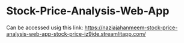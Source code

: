 # Stock-Price-Analysis-Web-App

Can be accessed usig this link: https://naziajahanmeem-stock-price-analysis-web-app-stock-price-iz9ide.streamlitapp.com/
